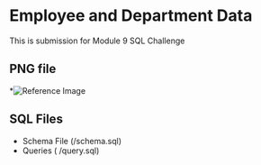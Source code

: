 # Employee and Department Data

  This is submission for Module 9 SQL Challenge

## **PNG file**
*![Reference Image](/QuickDBD_export.png)


## **SQL Files**
* Schema File (/schema.sql)
* Queries ( /query.sql)

